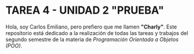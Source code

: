 TAREA 4 - UNIDAD 2 "PRUEBA"
=============
Hola, soy Carlos Emiliano, pero prefiero que me llamen **"Charly"**. Este repositorio está dedicado a la realización de todas las tareas y trabajos del segundo semestre de la materia de *Programación Orientada a Objetos (POO)*.